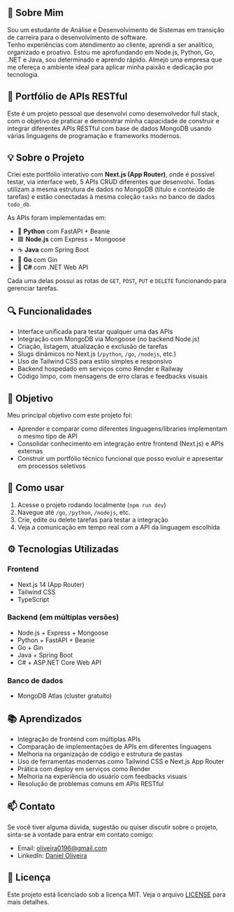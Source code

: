 

## 📖 Sobre Mim
 Sou um estudante de Análise e Desenvolvimento de Sistemas em transição de carreira para o desenvolvimento de software.            
Tenho experiências com atendimento ao cliente, aprendi a ser analítico, organizado e proativo.
Estou me aprofundando em Node.js, Python, Go, .NET e Java, sou determinado e aprendo rápido. 
Almejo uma empresa que me ofereça o ambiente ideal para aplicar minha paixão e dedicação por tecnologia.


## 🚀 Portfólio de APIs RESTful

Este é um projeto pessoal que desenvolvi como desenvolvedor full stack, com o objetivo de praticar e demonstrar minha capacidade de construir e integrar diferentes APIs RESTful com base de dados MongoDB usando várias linguagens de programação e frameworks modernos.

## 💡 Sobre o Projeto

Criei este portfólio interativo com **Next.js (App Router)**, onde é possível testar, via interface web, 5 APIs CRUD diferentes que desenvolvi. Todas utilizam a mesma estrutura de dados no MongoDB (título e conteúdo de tarefas) e estão conectadas à mesma coleção `tasks` no banco de dados `todo_db`.

As APIs foram implementadas em:

* 🐍 **Python** com FastAPI + Beanie
* 🟩 **Node.js** com Express + Mongoose
* ☕ **Java** com Spring Boot
* 🦠 **Go** com Gin
* 🎯 **C#** com .NET Web API

Cada uma delas possui as rotas de `GET`, `POST`, `PUT` e `DELETE` funcionando para gerenciar tarefas.

## 🔍 Funcionalidades

* Interface unificada para testar qualquer uma das APIs
* Integração com MongoDB via Mongoose (no backend Node.js)
* Criação, listagem, atualização e exclusão de tarefas
* Slugs dinâmicos no Next.js (`/python`, `/go`, `/nodejs`, etc.)
* Uso de Tailwind CSS para estilo simples e responsivo
* Backend hospedado em serviços como Render e Railway
* Código limpo, com mensagens de erro claras e feedbacks visuais

## 🎯 Objetivo

Meu principal objetivo com este projeto foi:

* Aprender e comparar como diferentes linguagens/libraries implementam o mesmo tipo de API
* Consolidar conhecimento em integração entre frontend (Next.js) e APIs externas
* Construir um portfólio técnico funcional que posso evoluir e apresentar em processos seletivos

## 🚀 Como usar

1. Acesse o projeto rodando localmente (`npm run dev`)
2. Navegue até `/go`, `/python`, `/nodejs`, etc.
3. Crie, edite ou delete tarefas para testar a integração
4. Veja a comunicação em tempo real com a API da linguagem escolhida

## ⚙️ Tecnologias Utilizadas

### Frontend

* Next.js 14 (App Router)
* Tailwind CSS
* TypeScript

### Backend (em múltiplas versões)

* Node.js + Express + Mongoose
* Python + FastAPI + Beanie
* Go + Gin
* Java + Spring Boot
* C# + ASP.NET Core Web API

### Banco de dados

* MongoDB Atlas (cluster gratuito)

## 📚 Aprendizados
* Integração de frontend com múltiplas APIs
* Comparação de implementações de APIs em diferentes linguagens
* Melhoria na organização de código e estrutura de pastas
* Uso de ferramentas modernas como Tailwind CSS e Next.js App Router
* Prática com deploy em serviços como Render
* Melhoria na experiência do usuário com feedbacks visuais
* Resolução de problemas comuns em APIs RESTful

## 📫 Contato
Se você tiver alguma dúvida, sugestão ou quiser discutir sobre o projeto, sinta-se à vontade para entrar em contato comigo:
* Email: oliveira0196@gmail.com
* LinkedIn: [Daniel Oliveira](https://www.linkedin.com/in/danielvor)

## 📝 Licença
Este projeto está licenciado sob a licença MIT. Veja o arquivo [LICENSE](LICENSE) para mais detalhes.